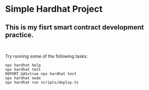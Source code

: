 # Simple Hardhat Project

## This is my fisrt smart contract development practice.

<br>

Try running some of the following tasks:

```shell
npx hardhat help
npx hardhat test
REPORT_GAS=true npx hardhat test
npx hardhat node
npx hardhat run scripts/deploy.ts
```
